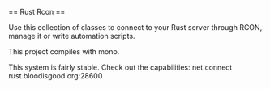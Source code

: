 == Rust Rcon ==

Use this collection of classes to connect to your Rust server through RCON, manage it or write automation scripts.

This project compiles with mono.

This system is fairly stable.
Check out the capabilities: net.connect rust.bloodisgood.org:28600
